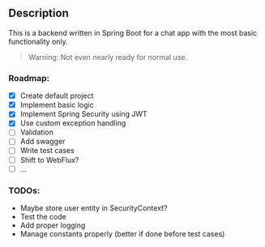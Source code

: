 ## Description
This is a backend written in Spring Boot for a chat app with the most basic functionality only.
> Warning: Not even nearly ready for normal use.

### Roadmap:
- [x] Create default project
- [x] Implement basic logic
- [x] Implement Spring Security using JWT
- [X] Use custom exception handling
- [ ] Validation
- [ ] Add swagger
- [ ] Write test cases
- [ ] Shift to WebFlux?
- [ ] ...

### TODOs:
- Maybe store user entity in SecurityContext?
- Test the code
- Add proper logging
- Manage constants properly (better if done before test cases)
